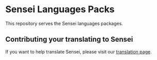 # Sensei Languages Packs #

This repository serves the Sensei languages packages.

## Contributing your translating to Sensei ##

If you want to help translate Sensei, please visit our [translation page](https://www.transifex.com/woothemes/sensei-by-woothemes/).
